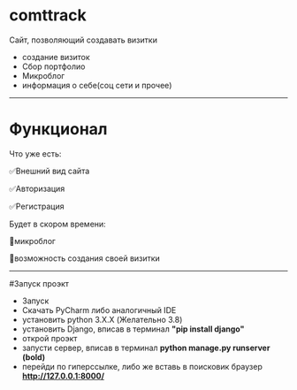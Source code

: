 # comttrack

Сайт, позволяющий создавать визитки
- создание визиток
- Сбор портфолио
- Микроблог
- информация о себе(соц сети и прочее)

____
# Функционал
Что уже есть:

:white_check_mark:Внешний вид сайта

:white_check_mark:Авторизация

:white_check_mark:Регистрация

Будет в скором времени:

:black_square_button:микроблог

:black_square_button:возможность создания своей визитки

____
#Запуск проэкт
- Запуск
 - Скачать PyCharm либо аналогичный IDE
 - установить python 3.X.X (Желательно 3.8)
 - установить Django, вписав в терминал  **"pip install django"**
 - открой проэкт
 - запусти сервер, вписав в терминал  **python manage.py runserver (bold)**
 - перейди по гиперссылке, либо же вставь в поисковик браузер **http://127.0.0.1:8000/**
